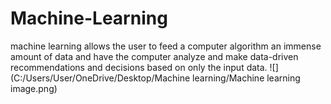 # Machine-Learning
machine learning allows the user to feed a computer algorithm an immense amount of data and have the computer analyze and make data-driven recommendations and decisions based on only the input data.
![](C:/Users/User/OneDrive/Desktop/Machine learning/Machine learning image.png)



